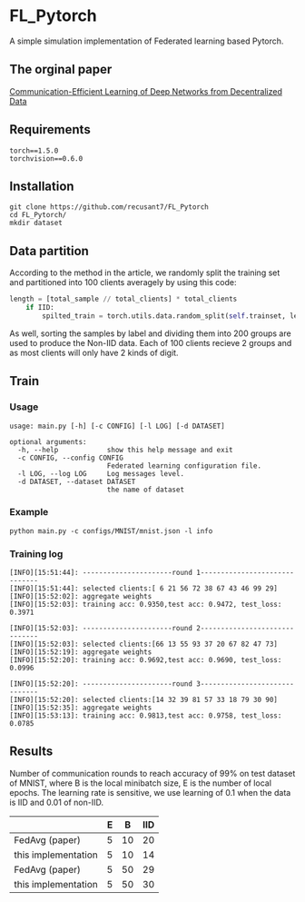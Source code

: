# FL_Pytorch
A simple simulation implementation of Federated learning based Pytorch. 
## The orginal paper

[Communication-Efficient Learning of Deep Networks
from Decentralized Data](https://arxiv.org/pdf/1602.05629.pdf)

## Requirements
```
torch==1.5.0
torchvision==0.6.0

```
## Installation
```
git clone https://github.com/recusant7/FL_Pytorch
cd FL_Pytorch/
mkdir dataset
```
## Data partition
According to the method in the article, we randomly split the training set and partitioned into 100 clients averagely by
using this code:
```python
length = [total_sample // total_clients] * total_clients
    if IID:
        spilted_train = torch.utils.data.random_split(self.trainset, length)
```
As well, sorting the samples by label and dividing them into 200 groups are used to produce the Non-IID data. Each of 100
clients recieve 2 groups and as most clients will only have  2 kinds of digit.
## Train
### Usage
```
usage: main.py [-h] [-c CONFIG] [-l LOG] [-d DATASET]

optional arguments:
  -h, --help            show this help message and exit
  -c CONFIG, --config CONFIG
                        Federated learning configuration file.
  -l LOG, --log LOG     Log messages level.
  -d DATASET, --dataset DATASET
                        the name of dataset
```
### Example
```
python main.py -c configs/MNIST/mnist.json -l info
```
### Training log
```
[INFO][15:51:44]: ----------------------round 1------------------------------
[INFO][15:51:44]: selected clients:[ 6 21 56 72 38 67 43 46 99 29]
[INFO][15:52:02]: aggregate weights
[INFO][15:52:03]: training acc: 0.9350,test acc: 0.9472, test_loss: 0.3971

[INFO][15:52:03]: ----------------------round 2------------------------------
[INFO][15:52:03]: selected clients:[66 13 55 93 37 20 67 82 47 73]
[INFO][15:52:19]: aggregate weights
[INFO][15:52:20]: training acc: 0.9692,test acc: 0.9690, test_loss: 0.0996

[INFO][15:52:20]: ----------------------round 3------------------------------
[INFO][15:52:20]: selected clients:[14 32 39 81 57 33 18 79 30 90]
[INFO][15:52:35]: aggregate weights
[INFO][15:53:13]: training acc: 0.9813,test acc: 0.9758, test_loss: 0.0785
```
## Results
Number of communication rounds to reach accuracy of 99% on test dataset of MNIST,
where B is the local minibatch size, E is the number of local epochs. The learning rate is 
sensitive, we use learning of 0.1 when the data is IID and 0.01 of non-IID.



 |      | E|  B  |IID|
 | --------   | -----:   | :----: |:----:|
 | FedAvg (paper)     | 5    |   10  |20|
 | this implementation       | 5  |  10    |14|
 | FedAvg (paper)       | 5     |   50 |29|
  | this implementation       | 5  |  50    |30|